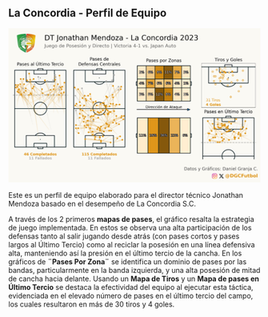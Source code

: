 ## La Concordia - Perfil de Equipo

![Reporte de Partido - La Concordia 2023](20240119_viz.png)

Este es un perfil de equipo elaborado para el director técnico Jonathan Mendoza basado en el desempeño de La Concordia S.C.

A través de los 2 primeros **mapas de pases**, el gráfico resalta la estrategia de juego implementada. En estos se observa una alta participación de los defensas tanto al salir jugando desde atrás (con pases cortos y pases largos al Último Tercio) como al reciclar la posesión en una línea defensiva alta, manteniendo así la presión en el último tercio de la cancha. En los gráficos de **¨Pases Por Zona¨** se identifica un dominio de pases por las bandas, particularmente en la banda izquierda, y una alta posesión de mitad de cancha hacia delante. Usando un **Mapa de Tiros** y un **Mapa de pases en Último Tercio** se destaca la efectividad del equipo al ejecutar esta táctica, evidenciada en el elevado número de pases en el último tercio del campo, los cuales resultaron en más de 30 tiros y 4 goles.
